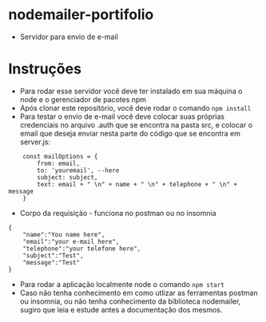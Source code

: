 # nodemailer-portifolio
* Servidor para envio de e-mail

# Instruções
* Para rodar esse servidor você deve ter instalado em sua máquina o node e o gerenciador de pacotes npm
* Após clonar este repositório, você deve rodar o comando ```npm install``` 
* Para testar o envio de e-mail você deve colocar suas próprias credenciais no arquivo .auth que se encontra na pasta src, e colocar o email que deseja enviar nesta parte do código
que se encontra em server.js:
```
    const mailOptions = {
        from: email,
        to: 'youremail', --here
        subject: subject,
        text: email + " \n" + name + " \n" + telephone + " \n" + message
    }
 ```
 * Corpo da requisição - funciona no postman ou no insomnia
```
{
	"name":"You name here",
	"email":"your e-mail here",
	"telephone":"your telefone here",
	"subject":"Test",
	"message":"Test"
}
```
* Para rodar a aplicação localmente node o comando ```npm start```
* Caso não tenha conhecimento em como utlizar as ferramentas postman ou insomnia, ou não tenha conhecimento da biblioteca nodemailer, sugiro que leia e estude antes a documentação
dos mesmos.
